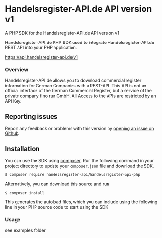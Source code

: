 # Handelsregister-API.de API version v1

A PHP SDK for the Handelsregister-API.de API version v1

Handelsregister-API.de PHP SDK used to integrate Handelsregister-API.de REST API into your PHP application.

https://api.handelsregister-api.de/v1


### Overview
Handelsregister-API.de allows you to download commercial register information for German Companies with a REST-API. This API is not an official interface of the German Commercial Register, but a service of the private company fino run GmbH. All Access to the APIs are restricted by an API Key.

## Reporting issues
Report any feedback or problems with this version by [opening an issue on Github](http://github.com/handelsregister-api/handelsregister-api-php/issues).

## Installation

You can use the SDK using [composer](https://getcomposer.org/). Run the following command in your project directory to update your `composer.json` file and download the SDK.

    $ composer require handelsregister-api/handelsregister-api-php

Alternatively, you can download this source and run

	$ composer install
	
This generates the autoload files, which you can include using the following line in your PHP source code to start using the SDK

### Usage

see examples folder
